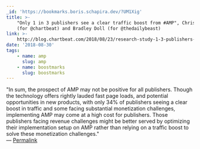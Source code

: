 ```yaml
---
_id: 'https://bookmarks.boris.schapira.dev/?UM1Xig'
title: >-
    "Only 1 in 3 publishers see a clear traffic boost from #AMP", Chris Breaux
    (for @chartbeat) and Bradley Doll (for @thedailybeast)
link: >-
    http://blog.chartbeat.com/2018/08/23/research-study-1-3-publishers-see-clear-traffic-boost-amp/
date: '2018-08-30'
tags:
    - name: amp
      slug: amp
    - name: boostmarks
      slug: boostmarks
---
```


&quot;In sum, the prospect of AMP may not be positive for all publishers. Though
the technology offers rightly lauded fast page loads, and potential
opportunities in new products, with only 34% of publishers seeing a clear boost
in traffic and some facing substantial monetization challenges, implementing AMP
may come at a high cost for publishers. Those publishers facing revenue
challenges might be better served by optimizing their implementation setup on
AMP rather than relying on a traffic boost to solve these monetization
challenges.&quot; <br>&#8212;
<a href="https://bookmarks.boris.schapira.dev/?UM1Xig" title="Permalink">Permalink</a>
